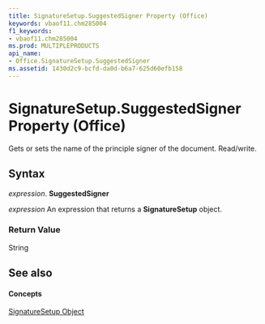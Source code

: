 ```yaml
---
title: SignatureSetup.SuggestedSigner Property (Office)
keywords: vbaof11.chm285004
f1_keywords:
- vbaof11.chm285004
ms.prod: MULTIPLEPRODUCTS
api_name:
- Office.SignatureSetup.SuggestedSigner
ms.assetid: 1430d2c9-bcfd-da0d-b6a7-625d60efb158
---
```



# SignatureSetup.SuggestedSigner Property (Office)

Gets or sets the name of the principle signer of the document. Read/write.


## Syntax

 _expression_. **SuggestedSigner**

 _expression_ An expression that returns a **SignatureSetup** object.


### Return Value

String


## See also


#### Concepts


[SignatureSetup Object](signaturesetup-object-office.md)

